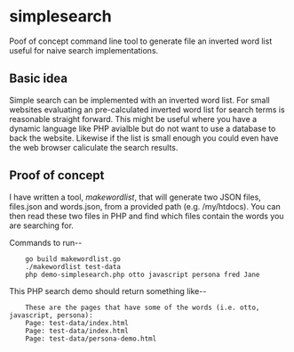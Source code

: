 
# simplesearch

Poof of concept command line tool to generate file an inverted word list useful for naive search implementations.

## Basic idea

Simple search can be implemented with an inverted word list. For small websites evaluating an 
pre-calculated inverted word list for search terms is reasonable straight forward. This might be
useful where you have a dynamic language like PHP avialble but do not want to use a database to
back the website.  Likewise if the list is small enough you could even have the web browser caliculate
the search results.

## Proof of concept

I have written a tool, _makewordlist_, that will generate two JSON files, files.json and words.json, from
a provided path (e.g. /my/htdocs). You can then read these two files in PHP and find which files contain
the words you are searching for.

Commands to run--

```shell
    go build makewordlist.go
    ./makewordlist test-data
    php demo-simplesearch.php otto javascript persona fred Jane
```

This PHP search demo should return something like--

```
    These are the pages that have some of the words (i.e. otto, javascript, persona):
    Page: test-data/index.html
    Page: test-data/index.html
    Page: test-data/persona-demo.html
```



